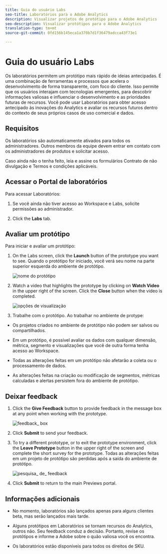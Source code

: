 ```yaml
---
title: Guia do usuário Labs
seo-title: Laboratórios para o Adobe Analytics
description: Visualizar projetos de protótipo para o Adobe Analytics
seo-description: Visualizar protótipos para o Adobe Analytics
translation-type: tm+mt
source-git-commit: 0fd156b145eca1a370b7d1f36479adcca43f73e1

---
```




# Guia do usuário Labs

Os laboratórios permitem um protótipo mais rápido de ideias antecipadas. É uma combinação de ferramentas e processos que acelera o desenvolvimento de forma transparente, com foco do cliente. Isso permite que os usuários interajam com tecnologias emergentes, para descobrir informações valiosas e influenciar o desenvolvimento e as prioridades futuras de recursos. Você pode usar Laboratórios para obter acesso antecipado às inovações do Analytics e avaliar os recursos futuros dentro do contexto de seus próprios casos de uso comercial e dados.

## Requisitos

Os laboratórios são automaticamente ativados para todos os administradores. Outros membros da equipe devem entrar em contato com os administradores de produtos e solicitar acesso.

Caso ainda não o tenha feito, leia e assine os formulários Contrato de não divulgação e Termos e condições aplicáveis.

## Acessar o Portal de laboratórios

Para acessar Laboratórios:

1. Se você ainda não tiver acesso ao Workspace e Labs, solicite permissões ao administrador.

1. Click the **Labs** tab.


## Avaliar um protótipo

Para iniciar e avaliar um protótipo:

1. On the Labs screen, click the **Launch** button of the prototype you want to see. Quando o protótipo for iniciado, você verá seu nome na parte superior esquerda do ambiente de protótipo.

   ![nome do protótipo](https://user-images.githubusercontent.com/29133525/58670566-c03b6c00-82fc-11e9-8b29-ee34260c4024.png)

1. Watch a video that highlights the prototype by clicking on **Watch Video** in the upper right of the screen. Click the **Close** button when the video is completed.

   ![opções de visualização](https://user-images.githubusercontent.com/29133525/58670261-a2213c00-82fb-11e9-88db-cc839c98fdab.png)

1. Trabalhe com o protótipo. Ao trabalhar no ambiente de protype:

* Os projetos criados no ambiente de protótipo não podem ser salvos ou compartilhados.

* Em um protótipo, é possível avaliar os dados com qualquer dimensão, métrica, segmento e visualizações que você de outra forma tenha acesso ao Workspace.

* Todas as alterações feitas em um protótipo não afetarão a coleta ou o processamento de dados.

* As alterações feitas na criação ou modificação de segmentos, métricas calculadas e alertas persistem fora do ambiente de protótipo.

## Deixar feedback

1. Click the **Give Feedback** button to provide feedback in the message box at any point when working with the prototype.

   ![feedback_ box](https://user-images.githubusercontent.com/29133525/58670344-f0363f80-82fb-11e9-8824-ec2b41f7187a.png)

1. Click **Submit** to send your feedback.

1. To try a different prototype, or to exit the prototype environment, click the **Leave Prototype** button in the upper right of the screen and complete the short survey for the prototype. Todas as alterações feitas em um projeto de protótipo são perdidas após a saída do ambiente de protótipo.

   ![pesquisa_ de_ feedback](https://user-images.githubusercontent.com/29133525/58670404-2bd10980-82fc-11e9-8cae-0dfc9f9da6b7.png)

1. Click **Submit** to return to the main Previews portal.

## Informações adicionais

* No momento, laboratórios são lançados apenas para alguns clientes beta, mas serão lançados mais tarde.

* Alguns protótipos em Laboratórios se tornam recursos do Analytics, outros não. Seu feedback conduz a decisão. Portanto, revise os protótipos e informe a Adobe sobre o quão valiosa você os encontra.

* Os laboratórios estão disponíveis para todos os direitos de SKU.
